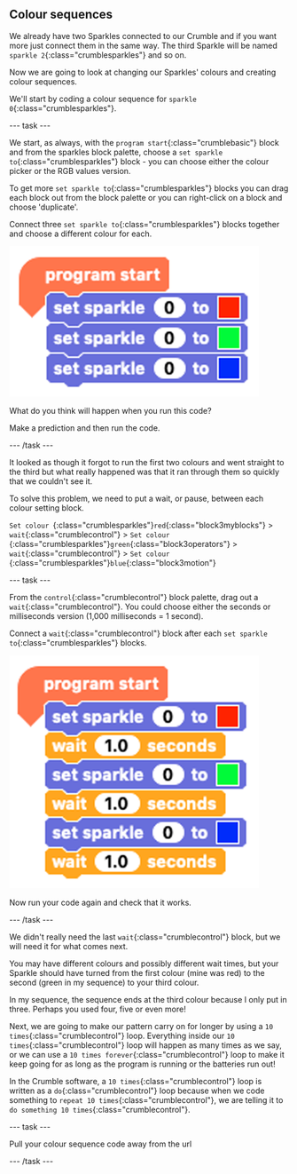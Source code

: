 ## Colour sequences

We already have two Sparkles connected to our Crumble and if you want more just connect them in the same way. The third Sparkle will be named `sparkle 2`{:class="crumblesparkles"} and so on.

Now we are going to look at changing our Sparkles' colours and creating colour sequences.

We'll start by coding a colour sequence for `sparkle 0`{:class="crumblesparkles"}.

--- task ---

We start, as always, with the `program start`{:class="crumblebasic"} block and from the sparkles block palette, choose a `set sparkle to`{:class="crumblesparkles"} block - you can choose either the colour picker or the RGB values version. 

To get more `set sparkle to`{:class="crumblesparkles"} blocks you can drag each block out from the block palette or you can right-click on a block and choose 'duplicate'.

Connect three `set sparkle to`{:class="crumblesparkles"} blocks together and choose a different colour for each.

![Coding a three colour Sparkle sequence without wait blocks](images/threeSetSparkleBlocks.png)

What do you think will happen when you run this code?

Make a prediction and then run the code.

--- /task ---

It looked as though it forgot to run the first two colours and went straight to the third but what really happened was that it ran through them so quickly that we couldn't see it.

To solve this problem, we need to put a wait, or pause, between each colour setting block.

`Set colour `{:class="crumblesparkles"}`red`{:class="block3myblocks"} > `wait`{:class="crumblecontrol"} > `Set colour `{:class="crumblesparkles"}`green`{:class="block3operators"} > `wait`{:class="crumblecontrol"} > `Set colour `{:class="crumblesparkles"}`blue`{:class="block3motion"}

--- task ---

From the `control`{:class="crumblecontrol"} block palette, drag out a `wait`{:class="crumblecontrol"}. You could choose either the seconds or milliseconds version (1,000 milliseconds = 1 second).

Connect a `wait`{:class="crumblecontrol"} block after each `set sparkle to`{:class="crumblesparkles"} blocks.

![Coding a three colour Sparkle sequence with wait blocks](images/threeSetSparkleBlocksWithWaits.png)

Now run your code again and check that it works.

--- /task ---

We didn't really need the last `wait`{:class="crumblecontrol"} block, but we will need it for what comes next.

You may have different colours and possibly different wait times, but your Sparkle should have turned from the first colour (mine was red) to the second (green in my sequence) to your third colour.

In my sequence, the sequence ends at the third colour because I only put in three. Perhaps you used four, five or even more!

Next, we are going to make our pattern carry on for longer by using a `10 times`{:class="crumblecontrol"} loop. Everything inside our `10 times`{:class="crumblecontrol"} loop will happen as many times as we say, or we can use a `10 times forever`{:class="crumblecontrol"} loop to make it keep going for as long as the program is running or the batteries run out!

In the Crumble software, a `10 times`{:class="crumblecontrol"} loop is written as a `do`{:class="crumblecontrol"} loop because when we code something to `repeat 10 times`{:class="crumblecontrol"}, we are telling it to `do something 10 times`{:class="crumblecontrol"}.

--- task ---

Pull your colour sequence code away from the url

--- /task ---